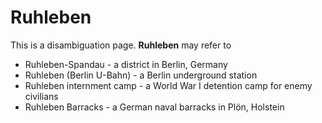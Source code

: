 # Ruhleben

This is a disambiguation page. **Ruhleben**  may refer to

 - Ruhleben-Spandau - a district in Berlin, Germany
 - Ruhleben (Berlin U-Bahn) - a Berlin underground station
 - Ruhleben internment camp - a World War I detention camp for enemy civilians
 - Ruhleben Barracks - a German naval barracks in Plön, Holstein


